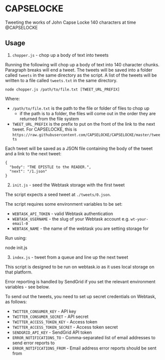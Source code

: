 # CAPSELOCKE

Tweeting the works of John Capse Locke 140 characters at time @CAPSELOCKE

## Usage

1. `chopper.js` - chop up a body of text into tweets

Running the following will chop up a body of text into 140 character chunks. Paragraph breaks will end a tweet.
The tweets will be saved into a folder called `tweets` in the same directory as the script. A list of the tweets
will be written to a file called `tweets.txt` in the same directory.

    node chopper.js /path/to/file.txt [TWEET_URL_PREFIX]
    
Where:

* `/path/to/file.txt` is the path to the file or folder of files to chop up
  * if the path is to a folder, the files will come out in the order they are returned from the file system
* `TWEET_URL_PREFIX` is the prefix to put on the front of the link to the next tweet. For CAPSELOCKE, this is `https://raw.githubusercontent.com/CAPSELOCKE/CAPSELOCKE/master/tweets`

Each tweet will be saved as a JSON file containing the body of the tweet and a link to the next tweet:

    {
      "body": "THE EPISTLE to the READER.",
      "next": "/1.json"
    }

2. `init.js` - seed the Webtask storage with the first tweet

The script expects a seed tweet at `./tweets/0.json`.

The script requires some environment variables to be set:

* `WEBTASK_API_TOKEN` - valid Webtask authentication
* `WEBTASK_USERNAME` - the slug of your Webtask account e.g. `wt-your-email-0`
* `WEBTASK_NAME` - the name of the webtask you are setting storage for

Run using:

  node init.js

3. `index.js` - tweet from a queue and line up the next tweet

This script is designed to be run on webtask.io as it uses local storage on that platform.

Error reporting is handled by SendGrid if you set the relevant environment variables - see below.

To send out the tweets, you need to set up secret credentials on Webtask, as follows:

* `TWITTER_CONSUMER_KEY` - API key
* `TWITTER_CONSUMER_SECRET` - API secret
* `TWITTER_ACCESS_TOKEN_KEY` - Access token
* `TWITTER_ACCESS_TOKEN_SECRET` - Access token secret
* `SENDGRID_API_KEY` - SendGrid API token
* `ERROR_NOTIFICATIONS_TO` - Comma-separated list of email addresses to send error reports to
* `ERROR_NOTIFICATIONS_FROM` - Email address error reports should be sent from
